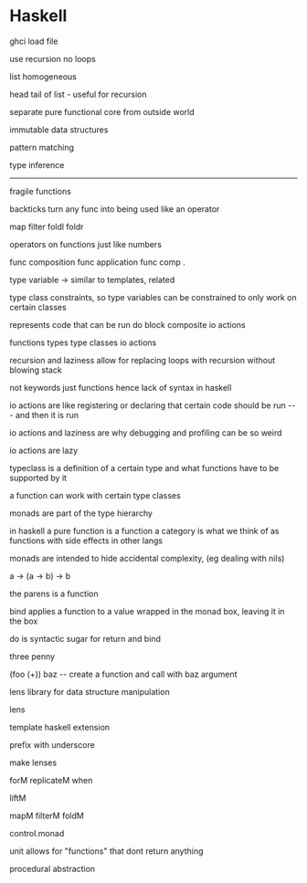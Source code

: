 # Haskell

ghci load file

use recursion no loops

list homogeneous

head tail of list - useful for recursion

separate pure functional core from outside world

immutable data structures

pattern matching

type inference

----

fragile functions

backticks turn any func into being used like an operator

map
filter
foldl foldr


operators on functions just like numbers

func composition
func application
func comp .

type variable -> similar to templates, related

type class constraints, so type variables can be constrained to only work on certain classes



represents code that can be run
do block
  composite io actions


functions
types
type classes
io actions


recursion and laziness allow for replacing loops with recursion without blowing stack


not keywords just functions hence lack of syntax in haskell

io actions are like registering or declaring that certain code should be run --- and then it is run

io actions and laziness are why debugging and profiling can be so weird

io actions are lazy


typeclass is a definition of a certain type and what functions have to be supported by it

a function can work with certain type classes

monads are part of the type hierarchy

in haskell a pure function is a function
a category is what we think of as functions with side effects in other langs

monads are intended to hide accidental complexity, (eg dealing with nils)




a -> (a -> b) -> b

the parens is a function


bind applies a function to a value wrapped in the monad box, leaving it in the box

do is syntactic sugar for return and bind

three penny

(foo (+)) baz      -- create a function and call with baz argument


lens library for data structure manipulation


lens

template haskell extension

prefix with underscore

make lenses


forM
replicateM
when


liftM

mapM
filterM
foldM

control.monad

unit allows for "functions" that dont return anything


procedural abstraction
